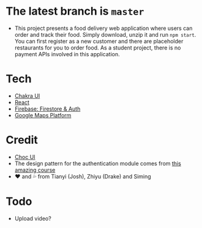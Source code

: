 # The latest branch is `master`
- This project presents a food delivery web application where users can order and track their food. Simply download, unzip it and run `npm start`. You can first register as a new customer and there are placeholder restaurants for you to order food. As a student project, there is no payment APIs involved in this application.
# Tech
- [Chakra UI](https://chakra-ui.com/)
- [React](https://reactjs.org/)
- [Firebase: Firestore & Auth](https://firebase.google.com/)
- [Google Maps Platform](https://developers.google.com/maps)
# Credit
- [Choc UI](https://choc-ui.com/)
- The design pattern for the authentication module comes from [this amazing course](https://www.udemy.com/course/build-web-apps-with-react-firebase/)
- ❤ and 💦 from Tianyi (Josh), Zhiyu (Drake) and Siming
# Todo
- Upload video?
